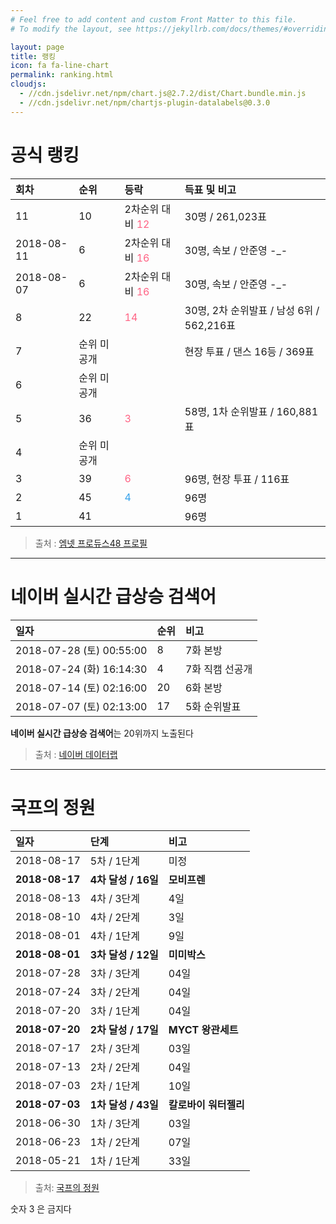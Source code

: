 ```yaml
---
# Feel free to add content and custom Front Matter to this file.
# To modify the layout, see https://jekyllrb.com/docs/themes/#overriding-theme-defaults

layout: page
title: 랭킹
icon: fa fa-line-chart
permalink: ranking.html
cloudjs:
  - //cdn.jsdelivr.net/npm/chart.js@2.7.2/dist/Chart.bundle.min.js
  - //cdn.jsdelivr.net/npm/chartjs-plugin-datalabels@0.3.0
---
```


# 공식 랭킹

| 회차          | 순위               | 등락   | 득표 및 비고 |
|:-------------|:------------------|:------|:----------|
| 11           | 10               | 2차순위 대비 <span style="color:rgba(255,99,132,1)"><i class="fa fa-arrow-circle-up" aria-hidden="true" alt="상승" ></i> 12</span> | 30명 / 261,023표 |
| 2018-08-11   | 6               | 2차순위 대비 <span style="color:rgba(255,99,132,1)"><i class="fa fa-arrow-circle-up" aria-hidden="true" alt="상승" ></i> 16</span> | 30명, 속보 / 안준영 -_- |
| 2018-08-07   | 6               | 2차순위 대비 <span style="color:rgba(255,99,132,1)"><i class="fa fa-arrow-circle-up" aria-hidden="true" alt="상승" ></i> 16</span> | 30명, 속보 / 안준영 -_- |
| 8            | 22               | <span style="color:rgba(255,99,132,1)"><i class="fa fa-arrow-circle-up" aria-hidden="true" alt="상승" ></i> 14</span> | 30명, 2차 순위발표 / 남성 6위 / 562,216표 |
| 7            | 순위 미공개          |       | 현장 투표 / 댄스 16등 / 369표        |
| 6            | 순위 미공개          |       |                       |
| 5            | 36                | <span style="color:rgba(255,99,132,1)"><i class="fa fa-arrow-circle-up" aria-hidden="true" alt="상승" ></i> 3</span>    | 58명, 1차 순위발표 / 160,881표  |
| 4            | 순위 미공개          |       |                       |
| 3            | 39                | <span style="color:rgba(255,99,132,1)"><i class="fa fa-arrow-circle-up" aria-hidden="true" alt="상승" ></i> 6</span>    | 96명, 현장 투표 / 116표        |
| 2            | 45                | <span style="color:rgba(54, 162, 235, 1)"><i class="fa fa-arrow-circle-down" aria-hidden="true" alt="하락" ></i> 4</span>    | 96명                    |
| 1            | 41                |       | 96명                    |

<canvas id="mnetChart" width="400" height="200"></canvas>

> 출처 : [엠넷 프로듀스48 프로필](http://produce48.mnet.com/pc/profile/23)



---

# 네이버 실시간 급상승 검색어

| 일자                     | 순위              |    비고    |
|:------------------------|:-----------------|:----------|
| 2018-07-28 (토) 00:55:00 | 8               | 7화 본방      |
| 2018-07-24 (화) 16:14:30 | 4               | 7화 직캠 선공개 |
| 2018-07-14 (토) 02:16:00 | 20              | 6화 본방      |
| 2018-07-07 (토) 02:13:00 | 17              | 5화 순위발표   |

**네이버 실시간 급상승 검색어**는 20위까지 노출된다 

> 출처 : [네이버 데이터랩](https://datalab.naver.com/keyword/realtimeSearch.naver?startDate=2017-03-29&endDate=2018-07-28&query=%EC%8B%9C%ED%83%80%EC%98%A4%20%EB%AF%B8%EC%9A%B0)

---

# 국프의 정원

| 일자            | 단계                     |    비고           |
|:---------------|:------------------------|:-----------------|
| 2018-08-17     | 5차 / 1단계               | 미정              |
| **2018-08-17** | **4차 달성 / 16일**        | **모비프렌**       |
| 2018-08-13     | 4차 / 3단계               | 4일              |
| 2018-08-10     | 4차 / 2단계               | 3일              |
| 2018-08-01     | 4차 / 1단계               | 9일              |
| **2018-08-01** | **3차 달성 / 12일**        | **미미박스**       |
| 2018-07-28     | 3차 / 3단계               | 04일              |
| 2018-07-24     | 3차 / 2단계               | 04일              |
| 2018-07-20     | 3차 / 1단계               | 04일              |
| **2018-07-20** | **2차 달성 / 17일**       | **MYCT 왕관세트**   |
| 2018-07-17     | 2차 / 3단계               | 03일              |
| 2018-07-13     | 2차 / 2단계               | 04일              |
| 2018-07-03     | 2차 / 1단계               | 10일              |
| **2018-07-03** | **1차 달성 / 43일**        | **칼로바이 워터젤리** |
| 2018-06-30     | 1차 / 3단계               | 03일              |
| 2018-06-23     | 1차 / 2단계               | 07일              |
| 2018-05-21     | 1차 / 1단계               | 33일              |

<canvas id="gardenChart" width="400" height="200"></canvas>

> 출처: [국프의 정원](https://produce48.kr/m48_detail.php?idx=31&cate=hug)

숫자 3 은 금지다

<script>
window.onload = function() {
    var mnetCtx = document.getElementById("mnetChart");
    var mnetChart = new Chart(mnetCtx, {
        type: 'bar',
        data: {
            labels: ["1회차", "2회차", "3회차", "4회차", "7회차", "08-07", "08-11", "11회차"],
            datasets: [{
                type: 'line',
                label: '순위',
                fill: false,
                spanGaps: true,
                data: [41, 45, 39, 36, 22, 6, 6, 10],
                backgroundColor: 'rgba(255, 99, 132, 0.2)',
                borderColor: 'rgba(255,99,132,1)',
                datalabels: {
                    align: 'end',
                    anchor: 'end',
                    formatter: function(value, context) {
                        return value + '위';
                    }
                }
            }]
        },
        options: {
            responsive: true,
            title: {
                display: false,
            },
            tooltips: {
            mode: 'index',
            intersect: true
            },
            scales: {
                yAxes: [{
                    type: 'linear',
                    position: 'left',
                    scaleLabel: {
                        display: false,
                    },
                    ticks: {
                        display: true,
/*
                        min: 1,
                        max: 96,
*/
                        reverse: true,
                        beginAtZero: false,
                    },
                    gridLines: {
                        drawOnChartArea: true
                    }
                }],
                xAxes: [{
                    ticks: {
                        beginAtZero:true,
                    }
                }]
            },
            plugins: {
                datalabels: {
                    backgroundColor: function(context) {
                        return context.dataset.backgroundColor;
                    },
                    borderRadius: 4,
                    formatter: Math.round,
                    font: {
                        weight: 'bold'
                    }
                }
            }
        }
    });

    var gardenCtx = document.getElementById("gardenChart");
    var gardenChart = new Chart(gardenCtx, {
        type: 'bar',
        data: {
            labels: ["1차", "2차", "3차", "4차", "5차"],
            datasets: [{
                type: 'bar',
                label: '1단계',
                data: [33, 10, 4, 9, NaN],
                backgroundColor: 'rgba(54, 162, 235, 0.2)',
                borderColor: 'rgba(54, 162, 235, 1)',
    /*
                backgroundColor: [
                    'rgba(255, 99, 132, 0.2)',
                    'rgba(54, 162, 235, 0.2)',
                    'rgba(255, 206, 86, 0.2)',
                    'rgba(75, 192, 192, 0.2)',
                    'rgba(153, 102, 255, 0.2)',
                ],
                borderColor: [
                    'rgba(255,99,132,1)',
                    'rgba(54, 162, 235, 1)',
                    'rgba(255, 206, 86, 1)',
                    'rgba(75, 192, 192, 1)',
                    'rgba(153, 102, 255, 1)',
                ]
    */            
            },{
                type: 'bar',
                label: '2단계',
                data: [7, 4, 4, 3, NaN],
                backgroundColor: 'rgba(255, 99, 132, 0.2)',
                borderColor: 'rgba(255,99,132,1)',
            },{
                type: 'bar',
                label: '3단계',
                data: [3, 3, 4, 4, NaN],
                backgroundColor: 'rgba(255, 206, 86, 0.2)',
                borderColor: 'rgba(255, 206, 86, 1)',
            }]
        },
        options: {
            responsive: true,
            title: {
                display: false,
            },
            tooltips: {
                mode: 'index',
                intersect: true
            },
            scales: {
                yAxes: [{
                    stacked: true,
                    scaleLabel: {
                        display: false,
                    },
                }],
                xAxes: [{
                    stacked: true,
                    ticks: {
                        beginAtZero:true,
                    }
                }]
            },
            plugins: {
                datalabels: {
                    borderRadius: 4,
                    formatter: function(value, context) {
                        return value + '일';
                    },
                    font: {
                        weight: 'bold'
                    }
                }
            }
        }
    });
}
</script>